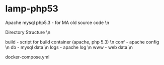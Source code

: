 # lamp-php53
Apache mysql  php5.3  - for MA old source code \n

Directory Structure \n

build - script for build container (apache, php 5.3) \n
conf - apache config \n
db - mysql data \n
logs - apache log \n
www - web data \n

docker-compose.yml
